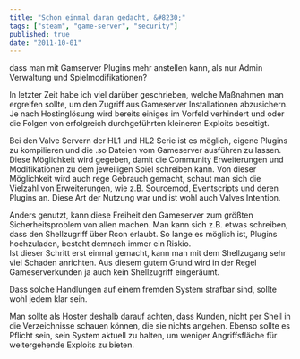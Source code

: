 ```yaml
---
title: "Schon einmal daran gedacht, &#8230;"
tags: ["steam", "game-server", "security"]
published: true
date: "2011-10-01"
---
```


dass man mit Gamserver Plugins mehr anstellen kann, als nur Admin Verwaltung und Spielmodifikationen?

In letzter Zeit habe ich viel darüber geschrieben, welche Maßnahmen man ergreifen sollte, um den Zugriff aus Gameserver Installationen abzusichern. Je nach Hostinglösung wird bereits einiges im Vorfeld verhindert und oder die Folgen von erfolgreich durchgeführten kleineren Exploits beseitigt.

Bei den Valve Servern der HL1 und HL2 Serie ist es möglich, eigene Plugins zu kompilieren und die .so Dateien vom Gameserver ausführen zu lassen.  
Diese Möglichkeit wird gegeben, damit die Community Erweiterungen und Modifikationen zu dem jeweiligen Spiel schreiben kann. Von dieser Möglichkeit wird auch rege Gebrauch gemacht, schaut man sich die Vielzahl von Erweiterungen, wie z.B. Sourcemod, Eventscripts und deren Plugins an. Diese Art der Nutzung war und ist wohl auch Valves Intention.

Anders genutzt, kann diese Freiheit den Gameserver zum größten Sicherheitsproblem von allen machen. Man kann sich z.B. etwas schreiben, dass den Shellzugriff über Rcon erlaubt. So lange es möglich ist, Plugins hochzuladen, besteht demnach immer ein Riskio.  
Ist dieser Schritt erst einmal gemacht, kann man mit dem Shellzugang sehr viel Schaden anrichten. Aus diesem gutem Grund wird in der Regel Gameserverkunden ja auch kein Shellzugriff eingeräumt.

Dass solche Handlungen auf einem fremden System strafbar sind, sollte wohl jedem klar sein.

Man sollte als Hoster deshalb darauf achten, dass Kunden, nicht per Shell in die Verzeichnisse schauen können, die sie nichts angehen. Ebenso sollte es Pflicht sein, sein System aktuell zu halten, um weniger Angriffsfläche für weitergehende Exploits zu bieten.

